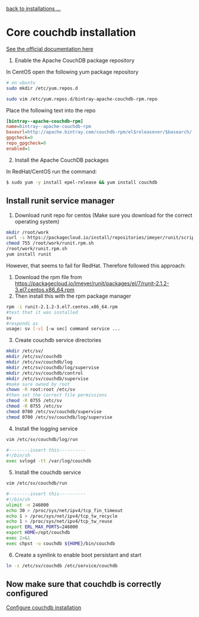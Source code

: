 [back to installations ...](https://github.com/kwantu/platformconfiguration/wiki/Installation)

# Core couchdb installation
<a href="http://docs.couchdb.org/en/latest/install/unix.html#installation-using-the-apache-couchdb-convenience-binary-packages" target="_blank">See the official documentation here</a>

1. Enable the Apache CouchDB package repository

In CentOS open the following yum package repository
```bash
# on ubuntu
sudo mkdir /etc/yum.repos.d

sudo vim /etc/yum.repos.d/bintray-apache-couchdb-rpm.repo
```
Place the following text into the repo
```ini
[bintray--apache-couchdb-rpm]
name=bintray--apache-couchdb-rpm
baseurl=http://apache.bintray.com/couchdb-rpm/el$releasever/$basearch/
gpgcheck=0
repo_gpgcheck=0
enabled=1
```

2. Install the Apache CouchDB packages

In RedHat/CentOS run the command:

```bash
$ sudo yum -y install epel-release && yum install couchdb
```

## Install runit service manager

1. Download runit repo for centos
(Make sure you download for the correct operating system)
```bash
mkdir /root/work
curl -s https://packagecloud.io/install/repositories/imeyer/runit/script.rpm.sh > /root/work/runit.rpm.sh 
chmod 755 /root/work/runit.rpm.sh
/root/work/runit.rpm.sh
yum install runit
```

However, that seems to fail for RedHat.  Therefore followed this approach:
1. Download the rpm file from https://packagecloud.io/imeyer/runit/packages/el/7/runit-2.1.2-3.el7.centos.x86_64.rpm
2. Then install this with the rpm package manager
```bash
rpm -i runit-2.1.2-3.el7.centos.x86_64.rpm
#test that it was installed
sv
#responds as
usage: sv [-v] [-w sec] command service ...

```
3. Create couchdb service directories
```bash
mkdir /etc/sv/
mkdir /etc/sv/couchdb
mkdir /etc/sv/couchdb/log
mkdir /etc/sv/couchdb/log/supervise
mkdir /etc/sv/couchdb/control
mkdir /etc/sv/couchdb/supervise
#make sure owned by root
chown -R root:root /etc/sv
#then set the correct file permissions
chmod -R 0755 /etc/sv
chmod -R 0755 /etc/sv
chmod 0700 /etc/sv/couchdb/supervise
chmod 0700 /etc/sv/couchdb/log/supervise
```

4. Install the logging service
```bash
vim /etc/sv/couchdb/log/run

#--------insert this----------
#!/bin/sh
exec svlogd -tt /var/log/couchdb
```

5. Install the couchdb service
```bash
vim /etc/sv/couchdb/run

#--------insert this----------
#!/bin/sh
ulimit -n 246000
echo 30 > /proc/sys/net/ipv4/tcp_fin_timeout
echo 1 > /proc/sys/net/ipv4/tcp_tw_recycle
echo 1 > /proc/sys/net/ipv4/tcp_tw_reuse
export ERL_MAX_PORTS=246000
export HOME=/opt/couchdb
exec 2>&1
exec chpst -u couchdb ${HOME}/bin/couchdb

```
6. Create a symlink to enable boot persistant and start
```bash
ln -s /etc/sv/couchdb /etc/service/couchdb
```

## Now make sure that couchdb is correctly configured

[Configure couchdb installation](https://github.com/kwantu/platformconfiguration/wiki/Installation-Couchdb-Configuration)
